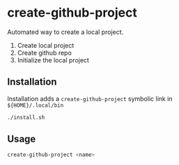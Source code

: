 # create-github-project

Automated way to create a local project.

1. Create local project
2. Create github repo
3. Initialize the local project

## Installation
Installation adds a `create-github-project` symbolic link in `${HOME}/.local/bin`

```bash
./install.sh
```

## Usage

```bash
create-github-project <name>
```
